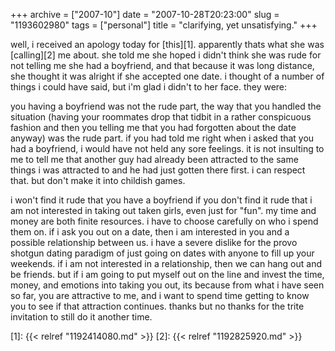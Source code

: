 +++
archive = ["2007-10"]
date = "2007-10-28T20:23:00"
slug = "1193602980"
tags = ["personal"]
title = "clarifying, yet unsatisfying."
+++

well, i received an apology today for [this][1]. apparently thats what she
was [calling][2] me about. she told me she hoped i didn't think she was
rude for not telling me she had a boyfriend, and that because it was long
distance, she thought it was alright if she accepted one date. i thought
of a number of things i could have said, but i'm glad i didn't to her
face. they were:

you having a boyfriend was not the rude part, the way that you handled the
situation (having your roommates drop that tidbit in a rather conspicuous
fashion and then you telling me that you had forgotten about the date
anyway) was the rude part. if you had told me right when i asked that you
had a boyfriend, i would have not held any sore feelings. it is not
insulting to me to tell me that another guy had already been attracted to
the same things i was attracted to and he had just gotten there first.
i can respect that. but don't make it into childish games.

i won't find it rude that you have a boyfriend if you don't find it rude
that i am not interested in taking out taken girls, even just for "fun".
my time and money are both finite resources. i have to choose carefully on
who i spend them on. if i ask you out on a date, then i am interested in
you and a possible relationship between us. i have a severe dislike for
the provo shotgun dating paradigm of just going on dates with anyone to
fill up your weekends. if i am not interested in a relationship, then we
can hang out and be friends. but if i am going to put myself out on the
line and invest the time, money, and emotions into taking you out, its
because from what i have seen so far, you are attractive to me, and i want
to spend time getting to know you to see if that attraction continues.
thanks but no thanks for the trite invitation to still do it another time.

[1]: {{< relref "1192414080.md" >}}
[2]: {{< relref "1192825920.md" >}}


